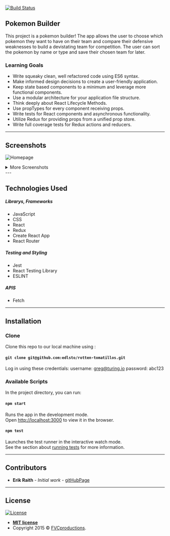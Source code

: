 [![Build Status](https://travis-ci.com/ERaith/pmt.svg?branch=master)](https://travis-ci.com/ERaith/pmt)

## Pokemon Builder
This project is a pokemon builder! The app allows the user to choose which pokemon they want to have on their team and compare their defensive weaknesses to build a devistating team for competition. The user can sort the pokemon by name or type and save their chosen team for later.

### Learning Goals
- Write squeaky clean, well refactored code using ES6 syntax.
- Make informed design decisions to create a user-friendly application.
- Keep state based components to a minimum and leverage more functional components.
- Use a modular architecture for your application file structure.
- Think deeply about React Lifecycle Methods.
- Use propTypes for every component receiving props.
- Write tests for React components and asynchronous functionality.
- Utilize Redux for providing props from a unified prop store.
- Write full coverage tests for Redux actions and reducers.

---

## Screenshots
![Homepage](https://user-images.githubusercontent.com/6379500/79816825-5b886600-8341-11ea-9eed-3ccb48d771dd.png)
<details><summary>More Screenshots</summary>
<p>
  
##### Team Stats
![Home](https://user-images.githubusercontent.com/6379500/79817307-698ab680-8342-11ea-831e-76c4eb657e5d.png)


</p>
</details>
---

## Technologies Used

##### Librarys, Frameworks
- JavaScript
- CSS
- React
- Redux
- Create React App
- React Router

##### Testing and Styling
- Jest
- React Testing Library
- ESLINT

##### APIS
- Fetch

---

## Installation

### Clone

Clone this repo to our local machine using :
#### `git clone git@github.com:edlsto/rotten-tomatillos.git`

Log in using these credentials:
username: greg@turing.io
password: abc123

### Available Scripts

In the project directory, you can run:

#### `npm start`

Runs the app in the development mode.<br />
Open [http://localhost:3000](http://localhost:3000) to view it in the browser.

#### `npm test`

Launches the test runner in the interactive watch mode.<br />
See the section about [running tests](https://facebook.github.io/create-react-app/docs/running-tests) for more information.

---

## Contributors 

* **Erik Raith**  - *Initial work* - [gitHubPage](https://github.com/ERaith)

---

## License

[![License](http://img.shields.io/:license-mit-blue.svg?style=flat-square)](http://badges.mit-license.org)

- **[MIT license](http://opensource.org/licenses/mit-license.php)**
- Copyright 2015 © <a href="http://fvcproductions.com" target="_blank">FVCproductions</a>.
